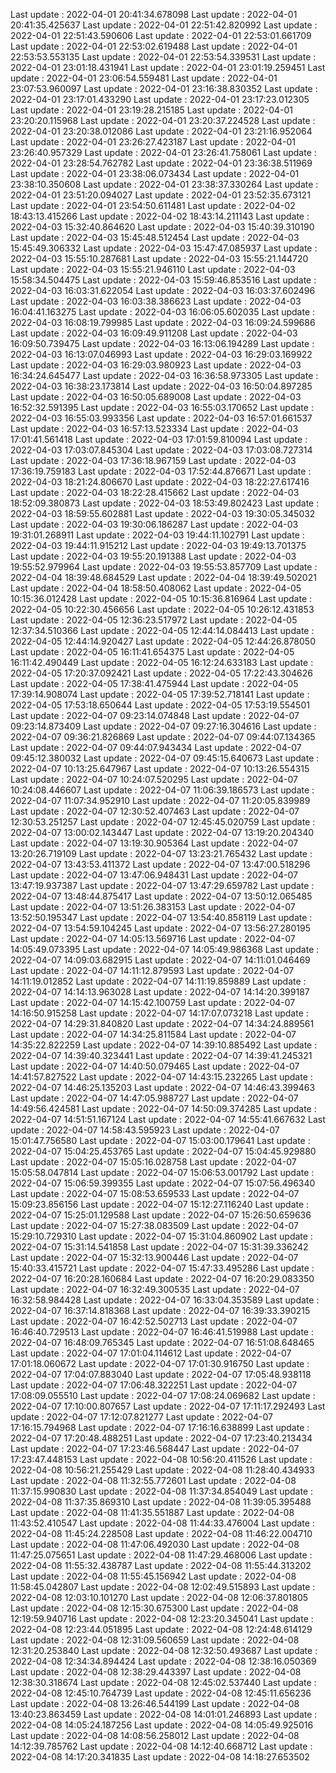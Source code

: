 Last update : 2022-04-01 20:41:34.678098
Last update : 2022-04-01 20:41:35.425637
Last update : 2022-04-01 22:51:42.820992
Last update : 2022-04-01 22:51:43.590606
Last update : 2022-04-01 22:53:01.661709
Last update : 2022-04-01 22:53:02.619488
Last update : 2022-04-01 22:53:53.553135
Last update : 2022-04-01 22:53:54.339531
Last update : 2022-04-01 23:01:18.431941
Last update : 2022-04-01 23:01:19.259451
Last update : 2022-04-01 23:06:54.559481
Last update : 2022-04-01 23:07:53.960097
Last update : 2022-04-01 23:16:38.830352
Last update : 2022-04-01 23:17:01.433290
Last update : 2022-04-01 23:17:23.012305
Last update : 2022-04-01 23:19:28.215185
Last update : 2022-04-01 23:20:20.115968
Last update : 2022-04-01 23:20:37.224528
Last update : 2022-04-01 23:20:38.012086
Last update : 2022-04-01 23:21:16.952064
Last update : 2022-04-01 23:26:27.423187
Last update : 2022-04-01 23:26:40.957329
Last update : 2022-04-01 23:26:41.758061
Last update : 2022-04-01 23:28:54.762782
Last update : 2022-04-01 23:36:38.511969
Last update : 2022-04-01 23:38:06.073434
Last update : 2022-04-01 23:38:10.350608
Last update : 2022-04-01 23:38:37.330264
Last update : 2022-04-01 23:51:20.094027
Last update : 2022-04-01 23:52:35.673121
Last update : 2022-04-01 23:54:50.611481
Last update : 2022-04-02 18:43:13.415266
Last update : 2022-04-02 18:43:14.211143
Last update : 2022-04-03 15:32:40.864620
Last update : 2022-04-03 15:40:39.310190
Last update : 2022-04-03 15:45:48.512454
Last update : 2022-04-03 15:45:49.306332
Last update : 2022-04-03 15:47:47.085937
Last update : 2022-04-03 15:55:10.287681
Last update : 2022-04-03 15:55:21.144720
Last update : 2022-04-03 15:55:21.946110
Last update : 2022-04-03 15:58:34.504475
Last update : 2022-04-03 15:59:46.853516
Last update : 2022-04-03 16:03:31.622054
Last update : 2022-04-03 16:03:37.602496
Last update : 2022-04-03 16:03:38.386623
Last update : 2022-04-03 16:04:41.163275
Last update : 2022-04-03 16:06:05.602035
Last update : 2022-04-03 16:08:19.799985
Last update : 2022-04-03 16:09:24.599686
Last update : 2022-04-03 16:09:49.911208
Last update : 2022-04-03 16:09:50.739475
Last update : 2022-04-03 16:13:06.194289
Last update : 2022-04-03 16:13:07.046993
Last update : 2022-04-03 16:29:03.169922
Last update : 2022-04-03 16:29:03.980923
Last update : 2022-04-03 16:34:24.645477
Last update : 2022-04-03 16:36:58.973305
Last update : 2022-04-03 16:38:23.173814
Last update : 2022-04-03 16:50:04.897285
Last update : 2022-04-03 16:50:05.689008
Last update : 2022-04-03 16:52:32.591395
Last update : 2022-04-03 16:55:03.170652
Last update : 2022-04-03 16:55:03.993356
Last update : 2022-04-03 16:57:01.661537
Last update : 2022-04-03 16:57:13.523334
Last update : 2022-04-03 17:01:41.561418
Last update : 2022-04-03 17:01:59.810094
Last update : 2022-04-03 17:03:07.845304
Last update : 2022-04-03 17:03:08.727314
Last update : 2022-04-03 17:36:18.967159
Last update : 2022-04-03 17:36:19.759183
Last update : 2022-04-03 17:52:44.876671
Last update : 2022-04-03 18:21:24.806670
Last update : 2022-04-03 18:22:27.617416
Last update : 2022-04-03 18:22:28.415662
Last update : 2022-04-03 18:52:09.380873
Last update : 2022-04-03 18:53:49.802423
Last update : 2022-04-03 18:59:55.602881
Last update : 2022-04-03 19:30:05.345032
Last update : 2022-04-03 19:30:06.186287
Last update : 2022-04-03 19:31:01.268911
Last update : 2022-04-03 19:44:11.102791
Last update : 2022-04-03 19:44:11.915212
Last update : 2022-04-03 19:49:13.701375
Last update : 2022-04-03 19:55:20.191388
Last update : 2022-04-03 19:55:52.979964
Last update : 2022-04-03 19:55:53.857709
Last update : 2022-04-04 18:39:48.684529
Last update : 2022-04-04 18:39:49.502021
Last update : 2022-04-04 18:58:50.408062
Last update : 2022-04-05 10:15:36.012428
Last update : 2022-04-05 10:15:36.816964
Last update : 2022-04-05 10:22:30.456656
Last update : 2022-04-05 10:26:12.431853
Last update : 2022-04-05 12:36:23.517972
Last update : 2022-04-05 12:37:34.510366
Last update : 2022-04-05 12:44:14.084413
Last update : 2022-04-05 12:44:14.920427
Last update : 2022-04-05 12:44:26.878050
Last update : 2022-04-05 16:11:41.654375
Last update : 2022-04-05 16:11:42.490449
Last update : 2022-04-05 16:12:24.633183
Last update : 2022-04-05 17:20:37.092421
Last update : 2022-04-05 17:22:43.304626
Last update : 2022-04-05 17:38:41.475944
Last update : 2022-04-05 17:39:14.908074
Last update : 2022-04-05 17:39:52.718141
Last update : 2022-04-05 17:53:18.650644
Last update : 2022-04-05 17:53:19.554501
Last update : 2022-04-07 09:23:14.074848
Last update : 2022-04-07 09:23:14.873409
Last update : 2022-04-07 09:27:16.304616
Last update : 2022-04-07 09:36:21.826869
Last update : 2022-04-07 09:44:07.134365
Last update : 2022-04-07 09:44:07.943434
Last update : 2022-04-07 09:45:12.380032
Last update : 2022-04-07 09:45:15.640673
Last update : 2022-04-07 10:13:25.647967
Last update : 2022-04-07 10:13:26.554315
Last update : 2022-04-07 10:24:07.520295
Last update : 2022-04-07 10:24:08.446607
Last update : 2022-04-07 11:06:39.186573
Last update : 2022-04-07 11:07:34.952910
Last update : 2022-04-07 11:20:05.839989
Last update : 2022-04-07 12:30:52.407463
Last update : 2022-04-07 12:30:53.251257
Last update : 2022-04-07 12:45:45.020759
Last update : 2022-04-07 13:00:02.143447
Last update : 2022-04-07 13:19:20.204340
Last update : 2022-04-07 13:19:30.905364
Last update : 2022-04-07 13:20:26.719109
Last update : 2022-04-07 13:23:21.765432
Last update : 2022-04-07 13:43:53.411372
Last update : 2022-04-07 13:47:00.518296
Last update : 2022-04-07 13:47:06.948431
Last update : 2022-04-07 13:47:19.937387
Last update : 2022-04-07 13:47:29.659782
Last update : 2022-04-07 13:48:44.875417
Last update : 2022-04-07 13:50:12.065485
Last update : 2022-04-07 13:51:26.383153
Last update : 2022-04-07 13:52:50.195347
Last update : 2022-04-07 13:54:40.858119
Last update : 2022-04-07 13:54:59.104245
Last update : 2022-04-07 13:56:27.280195
Last update : 2022-04-07 14:05:13.569716
Last update : 2022-04-07 14:05:49.073395
Last update : 2022-04-07 14:05:49.986368
Last update : 2022-04-07 14:09:03.682915
Last update : 2022-04-07 14:11:01.046469
Last update : 2022-04-07 14:11:12.879593
Last update : 2022-04-07 14:11:19.012852
Last update : 2022-04-07 14:11:19.859889
Last update : 2022-04-07 14:14:13.963028
Last update : 2022-04-07 14:14:20.399187
Last update : 2022-04-07 14:15:42.100759
Last update : 2022-04-07 14:16:50.915258
Last update : 2022-04-07 14:17:07.073218
Last update : 2022-04-07 14:29:31.840820
Last update : 2022-04-07 14:34:24.889561
Last update : 2022-04-07 14:34:25.811584
Last update : 2022-04-07 14:35:22.822259
Last update : 2022-04-07 14:39:10.885492
Last update : 2022-04-07 14:39:40.323441
Last update : 2022-04-07 14:39:41.245321
Last update : 2022-04-07 14:40:50.079465
Last update : 2022-04-07 14:41:57.827522
Last update : 2022-04-07 14:43:15.232265
Last update : 2022-04-07 14:46:25.135203
Last update : 2022-04-07 14:46:43.399463
Last update : 2022-04-07 14:47:05.988727
Last update : 2022-04-07 14:49:56.424581
Last update : 2022-04-07 14:50:09.374285
Last update : 2022-04-07 14:51:51.167124
Last update : 2022-04-07 14:55:41.667632
Last update : 2022-04-07 14:58:43.595923
Last update : 2022-04-07 15:01:47.756580
Last update : 2022-04-07 15:03:00.179641
Last update : 2022-04-07 15:04:25.453765
Last update : 2022-04-07 15:04:45.929880
Last update : 2022-04-07 15:05:16.028758
Last update : 2022-04-07 15:05:58.047814
Last update : 2022-04-07 15:06:53.001792
Last update : 2022-04-07 15:06:59.399355
Last update : 2022-04-07 15:07:56.496340
Last update : 2022-04-07 15:08:53.659533
Last update : 2022-04-07 15:09:23.856156
Last update : 2022-04-07 15:12:27.116240
Last update : 2022-04-07 15:25:01.129588
Last update : 2022-04-07 15:26:50.659636
Last update : 2022-04-07 15:27:38.083509
Last update : 2022-04-07 15:29:10.729310
Last update : 2022-04-07 15:31:04.860902
Last update : 2022-04-07 15:31:14.541858
Last update : 2022-04-07 15:31:39.336242
Last update : 2022-04-07 15:32:13.900446
Last update : 2022-04-07 15:40:33.415721
Last update : 2022-04-07 15:47:33.495286
Last update : 2022-04-07 16:20:28.160684
Last update : 2022-04-07 16:20:29.083350
Last update : 2022-04-07 16:32:49.300535
Last update : 2022-04-07 16:32:58.984428
Last update : 2022-04-07 16:33:04.353589
Last update : 2022-04-07 16:37:14.818368
Last update : 2022-04-07 16:39:33.390215
Last update : 2022-04-07 16:42:52.502713
Last update : 2022-04-07 16:46:40.729513
Last update : 2022-04-07 16:46:41.519988
Last update : 2022-04-07 16:48:09.765345
Last update : 2022-04-07 16:51:08.648465
Last update : 2022-04-07 17:01:04.114612
Last update : 2022-04-07 17:01:18.060672
Last update : 2022-04-07 17:01:30.916750
Last update : 2022-04-07 17:04:07.883040
Last update : 2022-04-07 17:05:48.938118
Last update : 2022-04-07 17:06:48.322251
Last update : 2022-04-07 17:08:09.055510
Last update : 2022-04-07 17:08:24.069682
Last update : 2022-04-07 17:10:00.807657
Last update : 2022-04-07 17:11:17.292493
Last update : 2022-04-07 17:12:07.821277
Last update : 2022-04-07 17:16:15.794968
Last update : 2022-04-07 17:16:16.638899
Last update : 2022-04-07 17:20:48.488251
Last update : 2022-04-07 17:23:40.213434
Last update : 2022-04-07 17:23:46.568447
Last update : 2022-04-07 17:23:47.448153
Last update : 2022-04-08 10:56:20.411526
Last update : 2022-04-08 10:56:21.255429
Last update : 2022-04-08 11:28:40.434933
Last update : 2022-04-08 11:32:55.772601
Last update : 2022-04-08 11:37:15.990830
Last update : 2022-04-08 11:37:34.854049
Last update : 2022-04-08 11:37:35.869310
Last update : 2022-04-08 11:39:05.395488
Last update : 2022-04-08 11:41:35.551887
Last update : 2022-04-08 11:43:52.410547
Last update : 2022-04-08 11:44:33.476004
Last update : 2022-04-08 11:45:24.228508
Last update : 2022-04-08 11:46:22.004710
Last update : 2022-04-08 11:47:06.492030
Last update : 2022-04-08 11:47:25.075651
Last update : 2022-04-08 11:47:29.468006
Last update : 2022-04-08 11:55:32.438787
Last update : 2022-04-08 11:55:44.313202
Last update : 2022-04-08 11:55:45.156942
Last update : 2022-04-08 11:58:45.042807
Last update : 2022-04-08 12:02:49.515893
Last update : 2022-04-08 12:03:10.101270
Last update : 2022-04-08 12:06:37.801805
Last update : 2022-04-08 12:15:30.675300
Last update : 2022-04-08 12:19:59.940716
Last update : 2022-04-08 12:23:20.345041
Last update : 2022-04-08 12:23:44.051895
Last update : 2022-04-08 12:24:48.614129
Last update : 2022-04-08 12:31:09.560659
Last update : 2022-04-08 12:31:20.253840
Last update : 2022-04-08 12:32:50.493687
Last update : 2022-04-08 12:34:34.894424
Last update : 2022-04-08 12:38:16.050369
Last update : 2022-04-08 12:38:29.443397
Last update : 2022-04-08 12:38:30.318674
Last update : 2022-04-08 12:45:02.537440
Last update : 2022-04-08 12:45:10.764739
Last update : 2022-04-08 12:45:11.656236
Last update : 2022-04-08 13:26:46.544199
Last update : 2022-04-08 13:40:23.863459
Last update : 2022-04-08 14:01:01.246893
Last update : 2022-04-08 14:05:24.187256
Last update : 2022-04-08 14:05:49.925016
Last update : 2022-04-08 14:08:56.258012
Last update : 2022-04-08 14:12:39.785762
Last update : 2022-04-08 14:12:40.668712
Last update : 2022-04-08 14:17:20.341835
Last update : 2022-04-08 14:18:27.653502
